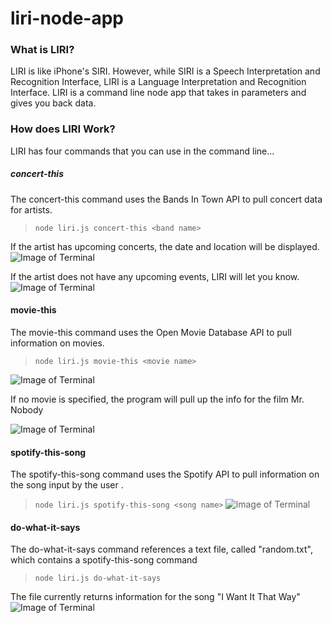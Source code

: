 # liri-node-app

### What is LIRI?
LIRI is like iPhone's SIRI. However, while SIRI is a Speech Interpretation and Recognition Interface, LIRI is a Language Interpretation and Recognition Interface. LIRI is a command line node app that takes in parameters and gives you back data.

### How does LIRI Work?
LIRI has four commands that you can use in the command line...

##### concert-this
The concert-this command uses the Bands In Town API to pull concert data for artists.
> ``` node liri.js concert-this <band name> ```

If the artist has upcoming concerts, the date and location will be displayed.
![Image of Terminal](https://i.imgur.com/Ds23RAG.png)

 If the artist does not have any upcoming events, LIRI will let you know.
![Image of Terminal](https://i.imgur.com/qBVZPMP.png)


#### movie-this
The movie-this command uses the Open Movie Database API to pull information on movies.
> ``` node liri.js movie-this <movie name> ```

![Image of Terminal](https://i.imgur.com/m6dZonN.png)

If no movie is specified, the program will pull up the info for the film Mr. Nobody

![Image of Terminal](https://i.imgur.com/enk5T3F.png)



#### spotify-this-song
The spotify-this-song command uses the Spotify API to pull information on the song input by the user .
> ``` node liri.js spotify-this-song <song name> ```
![Image of Terminal](https://i.imgur.com/CZHCJzC.png)


#### do-what-it-says
The do-what-it-says command references a text file, called "random.txt", which contains a spotify-this-song command

> ``` node liri.js do-what-it-says ```

The file currently returns information for the song "I Want It That Way"
![Image of Terminal](https://i.imgur.com/A9CnrqB.png)